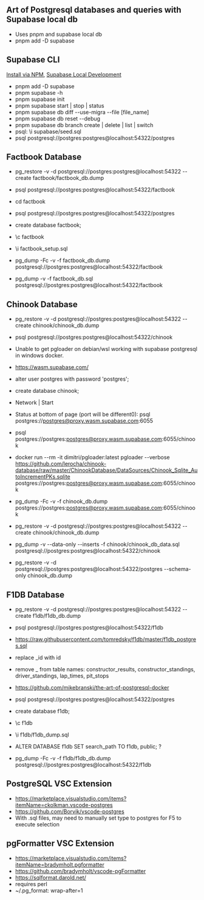 ## Art of Postgresql databases and queries with Supabase local db

- Uses pnpm and supabase local db
- pnpm add -D supabase

## Supabase CLI

[Install via NPM](https://github.com/supabase/cli),
[Supabase Local Development](https://supabase.com/docs/guides/cli/local-development)

- pnpm add -D supabase
- pnpm supabase -h
- pnpm supabase init
- pnpm supabase start | stop | status
- pnpm supabase db diff --use-migra --file [file_name]
- pnpm supabase db reset --debug
- pnpm supabase db branch create | delete | list | switch
- psql: \i supabase/seed.sql
- psql postgresql://postgres:postgres@localhost:54322/postgres

## Factbook Database

- pg_restore -v -d postgresql://postgres:postgres@localhost:54322 --create factbook/factbook_db.dump
- psql postgresql://postgres:postgres@localhost:54322/factbook

- cd factbook
- psql postgresql://postgres:postgres@localhost:54322/postgres
- create database factbook;
- \c factbook
- \i factbook_setup.sql
- pg_dump -Fc -v -f factbook_db.dump postgresql://postgres:postgres@localhost:54322/factbook
- pg_dump -v -f factbook_db.sql postgresql://postgres:postgres@localhost:54322/factbook

## Chinook Database

- pg_restore -v -d postgresql://postgres:postgres@localhost:54322 --create chinook/chinook_db.dump
- psql postgresql://postgres:postgres@localhost:54322/chinook

- Unable to get pgloader on debian/wsl working with supabase postgresql in windows docker.
- https://wasm.supabase.com/
- alter user postgres with password 'postgres';
- create database chinook;
- Network | Start
- Status at bottom of page (port will be different0): psql postgres://postgres@proxy.wasm.supabase.com:6055
- psql postgres://postgres:postgres@proxy.wasm.supabase.com:6055/chinook
- docker run --rm -it dimitri/pgloader:latest pgloader --verbose https://github.com/lerocha/chinook-database/raw/master/ChinookDatabase/DataSources/Chinook_Sqlite_AutoIncrementPKs.sqlite postgres://postgres:postgres@proxy.wasm.supabase.com:6055/chinook
- pg_dump -Fc -v -f chinook_db.dump postgres://postgres:postgres@proxy.wasm.supabase.com:6055/chinook
- pg_restore -v -d postgresql://postgres:postgres@localhost:54322 --create chinook/chinook_db.dump
- pg_dump -v --data-only --inserts -f chinook/chinook_db_data.sql postgresql://postgres:postgres@localhost:54322/chinook
- pg_restore -v -d postgresql://postgres:postgres@localhost:54322/postgres --schema-only chinook_db.dump

## F1DB Database

- pg_restore -v -d postgresql://postgres:postgres@localhost:54322 --create f1db/f1db_db.dump
- psql postgresql://postgres:postgres@localhost:54322/f1db

- https://raw.githubusercontent.com/tomredsky/f1db/master/f1db_postgres.sql
- replace \_id with id
- remove \_ from table names: constructor_results, constructor_standings, driver_standings, lap_times, pit_stops
- https://github.com/mikebranski/the-art-of-postgresql-docker
- psql postgresql://postgres:postgres@localhost:54322/postgres
- create database f1db;
- \c f1db
- \i f1db/f1db_dump.sql
- ALTER DATABASE f1db SET search_path TO f1db, public; ?
- pg_dump -Fc -v -f f1db/f1db_db.dump postgresql://postgres:postgres@localhost:54322/f1db

## PostgreSQL VSC Extension
- https://marketplace.visualstudio.com/items?itemName=ckolkman.vscode-postgres
- https://github.com/Borvik/vscode-postgres
- With .sql files, may need to manually set type to postgres for F5 to execute selection

## pgFormatter VSC Extension

- https://marketplace.visualstudio.com/items?itemName=bradymholt.pgformatter
- https://github.com/bradymholt/vscode-pgFormatter
- https://sqlformat.darold.net/
- requires perl
- ~/.pg_format: wrap-after=1

